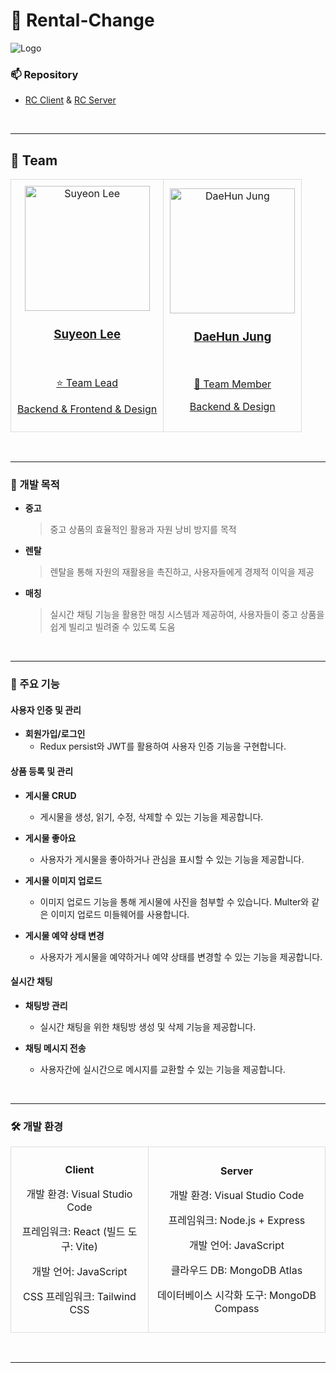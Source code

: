 # 🌟 Rental-Change
![Logo](https://github.com/Rental-Change/.github/assets/122202949/f98744ee-62fe-40ec-ba05-12f96fb09b8a)

### 📫 Repository 
- [RC Client](https://github.com/Rental-Change/RC-client) & [RC Server](https://github.com/Rental-Change/RC-server)

<br />

---

## 👥 Team
<table align="center">
  <tr>
    <td align="center" style="border: 1px solid #ddd; padding: 10px;">
      <a href="https://github.com/leeluse">
        <img src="https://github.com/Rental-Change/.github/assets/122202949/8e685496-a15e-4c02-826a-c4ee6af1de8e" width="200px;" alt="Suyeon Lee"/>
        <br />
        <h3>Suyeon Lee</h3><br />
        <p>⭐ Team Lead</p>
        <p>Backend & Frontend & Design</p>
      </a>
    </td>
    <td align="center" style="border: 1px solid #ddd; padding: 10px;">
      <a href="https://github.com/Jung-DaeHun">
        <img src="https://github.com/Rental-Change/.github/assets/122202949/42d87e33-5d66-4e79-9544-f22424686621" width="200px;" alt="DaeHun Jung"/><br />
        <h3>DaeHun Jung</h3><br />
        <p>💼 Team Member</p>
        <p>Backend & Design</p>
      </a>
    </td>
  </tr>
</table>

<br />

---

### 🎯 개발 목적
- **중고**
  > 중고 상품의 효율적인 활용과 자원 낭비 방지를 목적
- **렌탈**
  > 렌탈을 통해 자원의 재활용을 촉진하고, 사용자들에게 경제적 이익을 제공
- **매칭**
  > 실시간 채팅 기능을 활용한 매칭 시스템과 제공하여, 사용자들이 중고 상품을 쉽게 빌리고 빌려줄 수 있도록 도움

<br />

---

### 🚀 주요 기능

#### 사용자 인증 및 관리
- **회원가입/로그인**
  - Redux persist와 JWT를 활용하여 사용자 인증 기능을 구현합니다.

#### 상품 등록 및 관리
- **게시물 CRUD**
  - 게시물을 생성, 읽기, 수정, 삭제할 수 있는 기능을 제공합니다.

- **게시물 좋아요**
  - 사용자가 게시물을 좋아하거나 관심을 표시할 수 있는 기능을 제공합니다.

- **게시물 이미지 업로드**
  - 이미지 업로드 기능을 통해 게시물에 사진을 첨부할 수 있습니다. Multer와 같은 이미지 업로드 미들웨어를 사용합니다.

- **게시물 예약 상태 변경**
  - 사용자가 게시물을 예약하거나 예약 상태를 변경할 수 있는 기능을 제공합니다.

#### 실시간 채팅
- **채팅방 관리**
  - 실시간 채팅을 위한 채팅방 생성 및 삭제 기능을 제공합니다.

- **채팅 메시지 전송**
  - 사용자간에 실시간으로 메시지를 교환할 수 있는 기능을 제공합니다.

<br />

---

### 🛠️ 개발 환경
<table align="center">
  <tr>
    <td align="center" style="border: 1px solid #ddd; padding: 10px;">
      <p><strong>Client</strong></p>
      <p>개발 환경: Visual Studio Code</p>
      <p>프레임워크: React (빌드 도구: Vite)</p>
      <p>개발 언어: JavaScript</p>
      <p>CSS 프레임워크: Tailwind CSS</p>
    </td>
    <td align="center" style="border: 1px solid #ddd; padding: 10px;">
      <p><strong>Server</strong></p>
      <p>개발 환경: Visual Studio Code</p>
      <p>프레임워크: Node.js + Express</p>
      <p>개발 언어: JavaScript</p>
      <p>클라우드 DB: MongoDB Atlas</p>
      <p>데이터베이스 시각화 도구: MongoDB Compass</p>
    </td>
  </tr>
</table>

<br />

---
